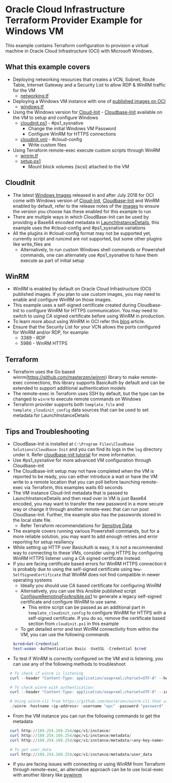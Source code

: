 # Oracle Cloud Infrastructure Terraform Provider Example for Windows VM

This example contains Terraform configuration to provision a virtual machine in Oracle Cloud Infrastructure (OCI) with Microsoft Windows.

## What this example covers

-   Deploying networking resources that creates a VCN, Subnet, Route Table, Internet Gateway and a Security List to allow RDP & WinRM traffic for the VM
    -   [networking.tf](networking.tf)
-   Deploying a Windows VM instance with one of [published images on OCI](https://docs.cloud.oracle.com/iaas/images/)
    -   [windows.tf](windows.tf)
-   Using the Windows version for [Cloud-Init](https://cloud-init.io/) -  [Cloudbase-Init](https://cloudbase.it/cloudbase-init/) available on the VM to setup and configure Windows
    -   [cloudinit.ps1](userdata/cloudinit.ps1) - #ps1_sysnative
        -   Change the initial Windows VM Password
        -   Configure WinRM for HTTPS connections
    -   [cloudinit.yml](userdata/cloudinit.yml) - #cloud-config
        -   Write custom files
-   Using Terraform remote-exec execute custom scripts through WinRM
    -   [winrm.tf](winrm.tf)
    -   [setup.ps1](userdata/setup.ps1)
        -   Mount block volumes (iscsi) attached to the VM

## CloudInit

-   The latest [Windows Images](https://docs.cloud.oracle.com/iaas/images/windows-server-2012-r2-vm/) released in and after July 2018 for OCI come with Windows version of [Cloud-Init](https://cloud-init.io/), [Cloudbase-Init](https://cloudbase.it/cloudbase-init/) and WinRM enabled by default, refer to the release notes of the [images](https://docs.cloud.oracle.com/iaas/images/) to ensure the version you choose has these enabled for this example to run
-   There are multiple ways in which CloudBase-Init can be used by providing a Base64 encoded metadata in [LaunchInstanceDetails](https://docs.cloud.oracle.com/iaas/api/#/en/iaas/20160918/datatypes/LaunchInstanceDetails), this example uses the #cloud-config and #ps1_sysnative variations
-   All the plugins in #cloud-config format may not be supported yet, currently script and runcmd are not supported, but some other plugins like write_files are
    -   Alternatively, to run custom Windows shell commands or Powershell commands, one can alternately use #ps1_sysnative to have them execute as part of initial setup

## WinRM

-   WinRM is enabled by default on Oracle Cloud Infrastructure (OCI) published images. If you plan to use custom images, you may need to enable and configure WinRM on those images.
-   This example uses a self-signed certificate created during Cloudbase-Init to configure WinRM for HTTPS communication. You may need to switch to using CA signed certificate before using WinRM in production.
-   To learn more about using WinRM in OCI refer this [blog](https://blogs.oracle.com/cloud-infrastructure/windows-custom-startup-scripts-and-cloud-init-on-oracle-cloud-infrastructure) article.
-   Ensure that the Security List for your VCN allows the ports configured for WinRM and/or RDP, for example:
    -   3389 - RDP
    -   5986 - WinRM HTTPS

## Terraform

-   Terraform uses the Go based winrm(<https://github.com/masterzen/winrm>) library to make remote-exec connections, this library supports BasicAuth by default and can be extended to support additional authentication models
-   The remote-exec in Terraform uses SSH by default, but the type can be changed to `winrm` to execute remote commands on Windows
-   Terraform provider supports both `template_file` and `template_cloudinit_config` data sources that can be used to set metadata for LaunchInstanceDetails

## Tips and Troubleshooting

-   CloudBase-Init is installed at `C:\Program Files\Cloudbase Solutions\Cloudbase-Init` and you can find its logs in the `log` directory under it. Refer [cloudbase-init tutorial](https://cloudbase-init.readthedocs.io/en/latest/tutorial.html) for more information.
-   Use #ps1_sysnative for more advanced VM configuration through Cloudbase-init
-   The Cloudbase-Init setup may not have completed when the VM is reported to be ready, you can either introduce a wait or have the VM write to a remote location that you can poll before launching remote-exec via Terraform, this examples waits 60 seconds
-   The VM instance Cloud-Init metadata that is passed to LaunchInstanceDetails and then read over in VM is just Base64 encoded, you may want to transfer the new password in a more secure way or change it through another remote-exec that can run post Cloudbase-Init. Further, the example also has the passwords stored in the local state file.
    -   Refer Terraform recommendations for [Sensitive Data](https://www.terraform.io/docs/state/sensitive-data.html)
-   The example covers running various Powershell commands, but for a more reliable solution, you may want to add enough retries and error reporting for setup resiliency
-   While setting up HTTP over BasicAuth is easy, it is not a recommended way to connecting to these VMs, consider using HTTPS by configuring WinRM HTTPS listener using a CA signed certificate instead.
-   If you are facing certificate based errors for WinRM HTTPS connection it is probably due to using the self-signed certificate using `New-SelfSignedCertificate` that WinRM does not find compatible in newer operating systems
    -   Ideally you should use CA based certificate for configuring WinRM
    -   Alternatively, you can use this Ansible published script  [ConfigureRemotingForAnsible.ps1](https://raw.githubusercontent.com/ansible/ansible/devel/examples/scripts/ConfigureRemotingForAnsible.ps1) to generate a legacy self-signed certificate and configure WinRM to use same.
        -   This entire script can be passed as an additional part in `template_cloudinit_config` to configure WinRM for HTTPS with a self-signed certificate. If you do so, remove the certificate based section from `cloudinit.ps1` in this example
    -   To get detailed error and test WinRM connectivity from within the VM, you can use the following commands
    ```powershell
    $cred=Get-Credential
    test-wsman -Authentication Basic -UseSSL -Credential $cred
    ```
-   To test if WinRM is correctly configured on the VM and is listening, you can use any of the following methods to troubleshoot

```powershell
  # To check if winrm is listening
  curl --header "Content-Type: application/soap+xml;charset=UTF-8" --header "WSMANIDENTIFY: unauthenticated" --insecure https://<ip-address>:5986/wsman --data '&lt;s:Envelope xmlns:s="http://www.w3.org/2003/05/soap-envelope" xmlns:wsmid="http://schemas.dmtf.org/wbem/wsman/identity/1/wsmanidentity.xsd"&gt;&lt;s:Header/&gt;&lt;s:Body&gt;&lt;wsmid:Identify/&gt;&lt;/s:Body&gt;&lt;/s:Envelope&gt;'

  # To check winrm with authentication:
  curl --header "Content-Type: application/soap+xml;charset=UTF-8" --insecure https://<ip-address>:5986/wsman --basic  -u opc:password --data '&lt;s:Envelope xmlns:s="http://www.w3.org/2003/05/soap-envelope" xmlns:wsmid="http://schemas.dmtf.org/wbem/wsman/identity/1/wsmanidentity.xsd"&gt;&lt;s:Header/&gt;&lt;s:Body&gt;&lt;wsmid:Identify/&gt;&lt;/s:Body&gt;&lt;/s:Envelope&gt;'

  # Using winrm-cli from https://github.com/masterzen/winrm-cli that uses same underlying library that Terraform uses: https://github.com/masterzen/winrm
  ./winrm -hostname <ip-address> -username "opc" -password "password" -https -insecure "ipconfig /all"
```

-   From the VM instance you can run the following commands to get the metadata

```powershell
  curl http://169.254.169.254/opc/v1/instance/
  curl http://169.254.169.254/opc/v1/instance/metadata/
  curl http://169.254.169.254/opc/v1/instance/metadata/<any-key-name>

  # To get user_data
  curl http://169.254.169.254/opc/v1/instance/metadata/user_data
```

-   If you are facing issues with connecting or using WinRM from Terraform through remote-exec, an alternative approach can be to use local-exec with another library like [pywinrm](https://github.com/diyan/pywinrm)
